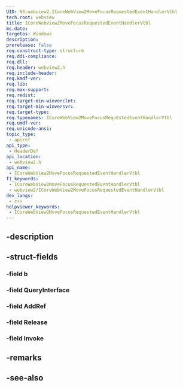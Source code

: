```yaml
---
UID: NS:webview2.ICoreWebView2MoveFocusRequestedEventHandlerVtbl
tech.root: webview
title: ICoreWebView2MoveFocusRequestedEventHandlerVtbl
ms.date: 
targetos: Windows
description: 
prerelease: false
req.construct-type: structure
req.ddi-compliance: 
req.dll: 
req.header: webview2.h
req.include-header: 
req.kmdf-ver: 
req.lib: 
req.max-support: 
req.redist: 
req.target-min-winverclnt: 
req.target-min-winversvr: 
req.target-type: 
req.typenames: ICoreWebView2MoveFocusRequestedEventHandlerVtbl
req.umdf-ver: 
req.unicode-ansi: 
topic_type:
 - apiref
api_type:
 - HeaderDef
api_location:
 - webview2.h
api_name:
 - ICoreWebView2MoveFocusRequestedEventHandlerVtbl
f1_keywords:
 - ICoreWebView2MoveFocusRequestedEventHandlerVtbl
 - webview2/ICoreWebView2MoveFocusRequestedEventHandlerVtbl
dev_langs:
 - c++
helpviewer_keywords:
 - ICoreWebView2MoveFocusRequestedEventHandlerVtbl
---
```


## -description

## -struct-fields

### -field b

### -field QueryInterface

### -field AddRef

### -field Release

### -field Invoke

## -remarks

## -see-also

